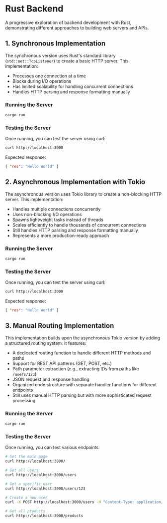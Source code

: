 # Rust Backend

A progressive exploration of backend development with Rust, demonstrating different approaches to building web servers and APIs.

## 1. Synchronous Implementation

The synchronous version uses Rust's standard library (`std::net::TcpListener`) to create a basic HTTP server. This implementation:

- Processes one connection at a time
- Blocks during I/O operations
- Has limited scalability for handling concurrent connections
- Handles HTTP parsing and response formatting manually

### Running the Server

```bash
cargo run
```

### Testing the Server

Once running, you can test the server using curl:

```bash
curl http://localhost:3000
```

Expected response:

```json
{ "res": "Hello World" }
```

## 2. Asynchronous Implementation with Tokio

The asynchronous version uses Tokio library to create a non-blocking HTTP server. This implementation:

- Handles multiple connections concurrently
- Uses non-blocking I/O operations
- Spawns lightweight tasks instead of threads
- Scales efficiently to handle thousands of concurrent connections
- Still handles HTTP parsing and response formatting manually
- Represents a more production-ready approach

### Running the Server

```bash
cargo run
```

### Testing the Server

Once running, you can test the server using curl:

```bash
curl http://localhost:3000
```

Expected response:

```json
{ "res": "Hello World" }
```

## 3. Manual Routing Implementation

This implementation builds upon the asynchronous Tokio version by adding a structured routing system. It features:

- A dedicated routing function to handle different HTTP methods and paths
- Support for REST API patterns (GET, POST, etc.)
- Path parameter extraction (e.g., extracting IDs from paths like `/users/123`)
- JSON request and response handling
- Organized code structure with separate handler functions for different endpoints
- Still uses manual HTTP parsing but with more sophisticated request processing

### Running the Server

```bash
cargo run
```

### Testing the Server

Once running, you can test various endpoints:

```bash
# Get the main page
curl http://localhost:3000/

# Get all users
curl http://localhost:3000/users

# Get a specific user
curl http://localhost:3000/users/123

# Create a new user
curl -X POST http://localhost:3000/users -H "Content-Type: application/json" -d '{"name": "Rust"}'

# Get all products
curl http://localhost:3000/products
```
